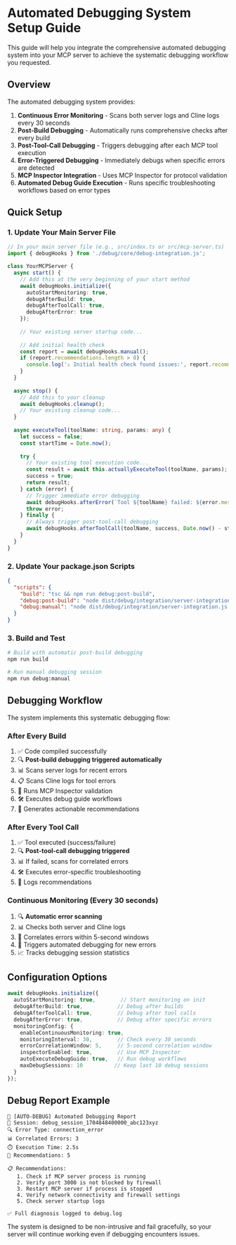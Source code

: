 # Automated Debugging System Setup Guide

This guide will help you integrate the comprehensive automated debugging system into your MCP server to achieve the systematic debugging workflow you requested.

## Overview

The automated debugging system provides:

1. **Continuous Error Monitoring** - Scans both server logs and Cline logs every 30 seconds
2. **Post-Build Debugging** - Automatically runs comprehensive checks after every build
3. **Post-Tool-Call Debugging** - Triggers debugging after each MCP tool execution
4. **Error-Triggered Debugging** - Immediately debugs when specific errors are detected
5. **MCP Inspector Integration** - Uses MCP Inspector for protocol validation
6. **Automated Debug Guide Execution** - Runs specific troubleshooting workflows based on error types

## Quick Setup

### 1. Update Your Main Server File

```typescript
// In your main server file (e.g., src/index.ts or src/mcp-server.ts)
import { debugHooks } from './debug/core/debug-integration.js';

class YourMCPServer {
  async start() {
    // Add this at the very beginning of your start method
    await debugHooks.initialize({
      autoStartMonitoring: true,
      debugAfterBuild: true,
      debugAfterToolCall: true,
      debugAfterError: true
    });
    
    // Your existing server startup code...
    
    // Add initial health check
    const report = await debugHooks.manual();
    if (report.recommendations.length > 0) {
      console.log('⚠️ Initial health check found issues:', report.recommendations);
    }
  }
  
  async stop() {
    // Add this to your cleanup
    await debugHooks.cleanup();
    // Your existing cleanup code...
  }
  
  async executeTool(toolName: string, params: any) {
    let success = false;
    const startTime = Date.now();
    
    try {
      // Your existing tool execution code...
      const result = await this.actuallyExecuteTool(toolName, params);
      success = true;
      return result;
    } catch (error) {
      // Trigger immediate error debugging
      await debugHooks.afterError(`Tool ${toolName} failed: ${error.message}`, 'tool');
      throw error;
    } finally {
      // Always trigger post-tool-call debugging
      await debugHooks.afterToolCall(toolName, success, Date.now() - startTime);
    }
  }
}
```

### 2. Update Your package.json Scripts

```json
{
  "scripts": {
    "build": "tsc && npm run debug:post-build",
    "debug:post-build": "node dist/debug/integration/server-integration.js post-build",
    "debug:manual": "node dist/debug/integration/server-integration.js manual-debug"
  }
}
```

### 3. Build and Test

```bash
# Build with automatic post-build debugging
npm run build

# Run manual debugging session
npm run debug:manual
```

## Debugging Workflow

The system implements this systematic debugging flow:

### After Every Build
1. ✅ Code compiled successfully
2. 🔍 **Post-build debugging triggered automatically**
3. 📊 Scans server logs for recent errors
4. 📋 Scans Cline logs for tool errors  
5. 🔬 Runs MCP Inspector validation
6. 🛠️ Executes debug guide workflows
7. 📝 Generates actionable recommendations

### After Every Tool Call  
1. ✅ Tool executed (success/failure)
2. 🔍 **Post-tool-call debugging triggered**
3. 📊 If failed, scans for correlated errors
4. 🛠️ Executes error-specific troubleshooting
5. 📝 Logs recommendations

### Continuous Monitoring (Every 30 seconds)
1. 🔍 **Automatic error scanning**
2. 📊 Checks both server and Cline logs
3. 🔗 Correlates errors within 5-second windows
4. 🚨 Triggers automated debugging for new errors
5. 📈 Tracks debugging session statistics

## Configuration Options

```typescript
await debugHooks.initialize({
  autoStartMonitoring: true,        // Start monitoring on init
  debugAfterBuild: true,           // Debug after builds
  debugAfterToolCall: true,        // Debug after tool calls  
  debugAfterError: true,           // Debug after specific errors
  monitoringConfig: {
    enableContinuousMonitoring: true,
    monitoringInterval: 30,        // Check every 30 seconds
    errorCorrelationWindow: 5,     // 5-second correlation window
    inspectorEnabled: true,        // Use MCP Inspector
    autoExecuteDebugGuide: true,   // Run debug workflows
    maxDebugSessions: 10          // Keep last 10 debug sessions
  }
});
```

## Debug Report Example

```
🚨 [AUTO-DEBUG] Automated Debugging Report
📍 Session: debug_session_1704848400000_abc123xyz
🔍 Error Type: connection_error
📊 Correlated Errors: 3
⏱️ Execution Time: 2.5s
🎯 Recommendations: 5

📋 Recommendations:
   1. Check if MCP server process is running
   2. Verify port 3000 is not blocked by firewall
   3. Restart MCP server if process is stopped
   4. Verify network connectivity and firewall settings
   5. Check server startup logs

✅ Full diagnosis logged to debug.log
```

The system is designed to be non-intrusive and fail gracefully, so your server will continue working even if debugging encounters issues.
